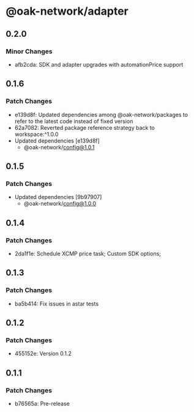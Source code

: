 # @oak-network/adapter

## 0.2.0

### Minor Changes

- afb2cda: SDK and adapter upgrades with automationPrice support

## 0.1.6

### Patch Changes

- e139d8f: Updated dependencies among @oak-network/packages to refer to the latest code instead of fixed version
- 62a7082: Reverted package reference strategy back to workspace:^1.0.0
- Updated dependencies [e139d8f]
  - @oak-network/config@1.0.1

## 0.1.5

### Patch Changes

- Updated dependencies [9b97907]
  - @oak-network/config@1.0.0

## 0.1.4

### Patch Changes

- 2da1f1e: Schedule XCMP price task; Custom SDK options;

## 0.1.3

### Patch Changes

- ba5b414: Fix issues in astar tests

## 0.1.2

### Patch Changes

- 455152e: Version 0.1.2

## 0.1.1

### Patch Changes

- b76565a: Pre-release
